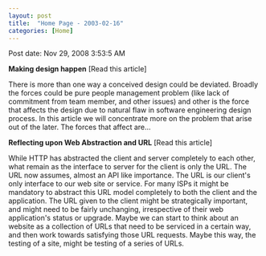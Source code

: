 ```yaml
---
layout: post
title:  "Home Page - 2003-02-16"
categories: [Home]
---
```


Post date: Nov 29, 2008 3:53:5 AM

**Making design happen** [Read this article]

There is more than one way a conceived design could be deviated. Broadly the forces could be pure people management problem (like lack of commitment from team member, and other issues) and other is the force that affects the design due to natural flaw in software engineering design process. In this article we will concentrate more on the problem that arise out of the later. The forces that affect are...

**Reflecting upon Web Abstraction and URL** [Read this article]

While HTTP has abstracted the client and server completely to each other, what remain as the interface to server for the client is only the URL. The URL now assumes, almost an API like importance. The URL is our client's only interface to our web site or service. For many ISPs it might be mandatory to abstract this URL model completely to both the client and the application. The URL given to the client might be strategically important, and might need to be fairly unchanging, irrespective of their web application's status or upgrade. Maybe we can start to think about an website as a collection of URLs that need to be serviced in a certain way, and then work towards satisfying those URL requests. Maybe this way, the testing of a site, might be testing of a series of URLs.

